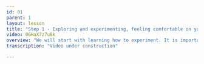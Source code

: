 ```yaml
---
id: 01
parent: 1
layout: lesson
title: "Step 1 - Exploring and experimenting, feeling comfortable on your instrument"
video: 0GHaX7z7u8k
overview: "We will start with learning how to experiment. It is important to find some freedom on your instrument, so sit down and start making sound. There is a lot to discover here, let me give you an example."
transcription: "Video under construction"

---
```

